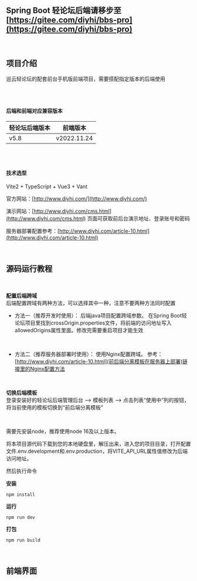##  Spring Boot 轻论坛后端请移步至 [https://gitee.com/diyhi/bbs-pro](https://gitee.com/diyhi/bbs-pro)

<br>

## 项目介绍
巡云轻论坛的配套前台手机版前端项目，需要搭配指定版本的后端使用

<br><br>

#### 后端和前端对应兼容版本

|  轻论坛后端版本   | 前端版本  |
|  ----  | ----  |
| v5.8  | v2022.11.24 |

<br><br>

#### 技术选型
Vite2 + TypeScript + Vue3 + Vant

官方网站：[http://www.diyhi.com/](http://www.diyhi.com/)

演示网站：[http://www.diyhi.com/cms.html](http://www.diyhi.com/cms.html) 页面可获取前后台演示地址、登录账号和密码


服务器部署配置参考：[http://www.diyhi.com/article-10.html](http://www.diyhi.com/article-10.html)

<br>



## 源码运行教程
<br>

**配置后端跨域** 
<br>
后端配置跨域有两种方法，可以选择其中一种，注意不要两种方法同时配置

- 方法一（推荐开发时使用）：
后端java项目配置跨域参数。
在Spring Boot轻论坛项目里找到crossOrigin.properties文件，将前端的访问地址写入allowedOrigins属性里面。修改完需要重启项目才能生效

<br>

- 方法二（推荐服务器部署时使用）：
使用Nginx配置跨域。
参考：[http://www.diyhi.com/article-10.html](前后端分离模板在服务器上部署)链接里的Nginx配置方法
<br>

**切换后端模板** 
<br>
登录安装好的轻论坛后端管理后台 --> 模板列表 --> 点击列表“使用中”列的按钮，将当前使用的模板切换到“前后端分离模板”

<br>

需要先安装node，推荐使用node 16及以上版本。

将本项目源代码下载到您的本地硬盘里，解压出来，进入您的项目目录，打开配置文件.env.development和.env.production，将VITE_API_URL属性值修改为后端访问地址。

然后执行命令

 **安装** 
```
npm install
```

 **运行** 
```
npm run dev
```

 **打包** 
```
npm run build
```



<br>


## 前端界面
